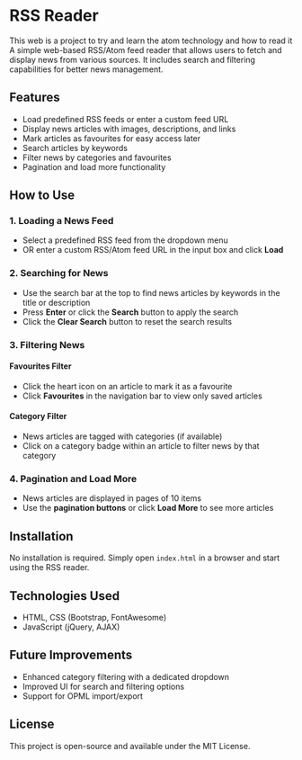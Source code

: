 # RSS Reader
This web is a project to try and learn the atom technology and how to read it
A simple web-based RSS/Atom feed reader that allows users to fetch and display news from various sources. It includes search and filtering capabilities for better news management.

## Features

- Load predefined RSS feeds or enter a custom feed URL
- Display news articles with images, descriptions, and links
- Mark articles as favourites for easy access later
- Search articles by keywords
- Filter news by categories and favourites
- Pagination and load more functionality

## How to Use

### 1. Loading a News Feed

- Select a predefined RSS feed from the dropdown menu
- OR enter a custom RSS/Atom feed URL in the input box and click **Load**

### 2. Searching for News

- Use the search bar at the top to find news articles by keywords in the title or description
- Press **Enter** or click the **Search** button to apply the search
- Click the **Clear Search** button to reset the search results

### 3. Filtering News

#### **Favourites Filter**
- Click the heart icon on an article to mark it as a favourite
- Click **Favourites** in the navigation bar to view only saved articles

#### **Category Filter**
- News articles are tagged with categories (if available)
- Click on a category badge within an article to filter news by that category

### 4. Pagination and Load More

- News articles are displayed in pages of 10 items
- Use the **pagination buttons** or click **Load More** to see more articles

## Installation

No installation is required. Simply open `index.html` in a browser and start using the RSS reader.

## Technologies Used

- HTML, CSS (Bootstrap, FontAwesome)
- JavaScript (jQuery, AJAX)

## Future Improvements

- Enhanced category filtering with a dedicated dropdown
- Improved UI for search and filtering options
- Support for OPML import/export

## License

This project is open-source and available under the MIT License.

